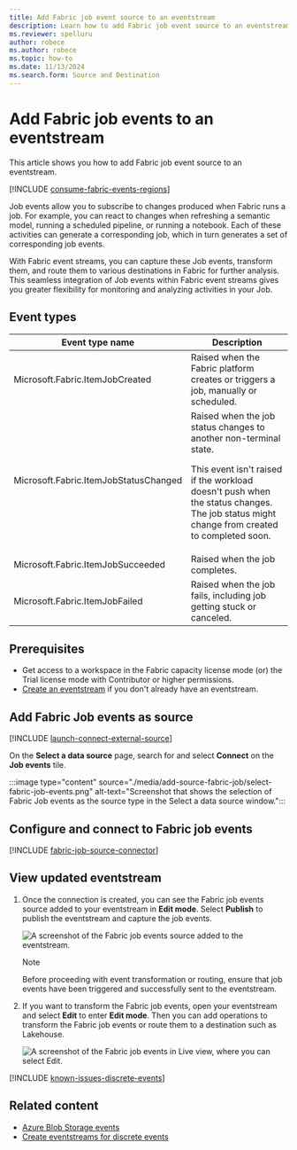 ```yaml
---
title: Add Fabric job event source to an eventstream
description: Learn how to add Fabric job event source to an eventstream.
ms.reviewer: spelluru
author: robece
ms.author: robece
ms.topic: how-to
ms.date: 11/13/2024
ms.search.form: Source and Destination
---
```


# Add Fabric job events to an eventstream

This article shows you how to add Fabric job event source to an eventstream.

[!INCLUDE [consume-fabric-events-regions](../../real-time-hub/includes/consume-fabric-events-regions.md)]

Job events allow you to subscribe to changes produced when Fabric runs a job. For example, you can react to changes when refreshing a semantic model, running a scheduled pipeline, or running a notebook. Each of these activities can generate a corresponding job, which in turn generates a set of corresponding job events. 

With Fabric event streams, you can capture these Job events, transform them, and route them to various destinations in Fabric for further analysis. This seamless integration of Job events within Fabric event streams gives you greater flexibility for monitoring and analyzing activities in your Job.

## Event types

| Event type name | Description |
| --------------- | ----------- |
| Microsoft.Fabric.ItemJobCreated | Raised when the Fabric platform creates or triggers a job, manually or scheduled. |
| Microsoft.Fabric.ItemJobStatusChanged | Raised when the job status changes to another non-terminal state. <p>This event isn't raised if the workload doesn't push when the status changes. The job status might change from created to completed soon. 
| Microsoft.Fabric.ItemJobSucceeded | Raised when the job completes. |     
| Microsoft.Fabric.ItemJobFailed | Raised when the job fails, including job getting stuck or canceled. |

## Prerequisites

- Get access to a workspace in the Fabric capacity license mode (or) the Trial license mode with Contributor or higher permissions.
- [Create an eventstream](create-manage-an-eventstream.md) if you don't already have an eventstream.


## Add Fabric Job events as source

[!INCLUDE [launch-connect-external-source](./includes/launch-connect-external-source.md)]

On the **Select a data source** page, search for and select **Connect** on the **Job events** tile.

:::image type="content" source="./media/add-source-fabric-job/select-fabric-job-events.png" alt-text="Screenshot that shows the selection of Fabric Job events as the source type in the Select a data source window.":::



## Configure and connect to Fabric job events

[!INCLUDE [fabric-job-source-connector](includes/fabric-job-source-connector.md)]

## View updated eventstream

1. Once the connection is created, you can see the Fabric job events source added to your eventstream in **Edit mode**. Select **Publish** to publish the eventstream and capture the job events.

    ![A screenshot of the Fabric job events source added to the eventstream.](media/add-source-fabric-job/fabric-job-events-edit.png)

    > [!NOTE]
    > Before proceeding with event transformation or routing, ensure that job events have been triggered and successfully sent to the eventstream.

1. If you want to transform the Fabric job events, open your eventstream and select **Edit** to enter **Edit mode**. Then you can add operations to transform the Fabric job events or route them to a destination such as Lakehouse.

    ![A screenshot of the Fabric job events in Live view, where you can select Edit.](media/add-source-fabric-job/fabric-job-events-live.png)

[!INCLUDE [known-issues-discrete-events](./includes/known-issues-discrete-events.md)]



## Related content

- [Azure Blob Storage events](add-source-azure-blob-storage.md)
- [Create eventstreams for discrete events](create-eventstreams-discrete-events.md)
